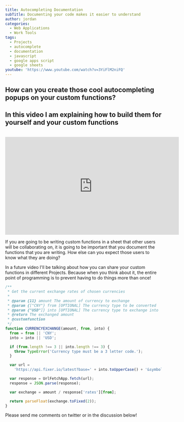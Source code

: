 ```yaml
---
title: Autocompleting Documentation
subTitle: Documenting your code makes it easier to understand
author: jordan
categories:
  - Web Applications
  - Work Tools
tags:
  - Projects
  - autocomplete
  - documentation
  - javascript
  - google apps script
  - google sheets
youtube: 'https://www.youtube.com/watch?v=3YiFlM2niFQ'
---
```


## How can you create those cool autocompleting popups on your custom functions?

## In this video I am explaining how to build them for yourself and your custom functions

​<iframe width="560" height="315" src="https://www.youtube.com/embed/3YiFlM2niFQ" frameborder="0" allow="autoplay; encrypted-media" allowfullscreen></iframe>

If you are going to be writing custom functions in a sheet that other users will be collaborating on, it is going to be important that you document the functions that you are writing. How else can you expect those users to know what they are doing?

In a future video I'll be talking about how you can share your custom functions in different Projects. Because when you think about it, the entire point of programming is to prevent having to do things more than once!

```javascript
/**
 * Get the current exchange rates of chosen currencies
 *
 * @param {11} amount The amount of currency to exchange
 * @param {["CNY"} from [OPTIONAL] The currency type to be converted
 * @param {"USD"]} into [OPTIONAL] The currency type to exchange into
 * @return The exchanged amount
 * @customfunction
 */
function CURRENCYEXCHANGE(amount, from, into) {
  from = from || 'CNY';
  into = into || 'USD';

  if (from.length !== 3 || into.length !== 3) {
    throw TypeError('Currency type must be a 3 letter code.');
  }

  var url =
    'https://api.fixer.io/latest?base=' + into.toUpperCase() + '&symbols=' + from.toUpperCase();

  var response = UrlFetchApp.fetch(url);
  response = JSON.parse(response);

  var exchange = amount / response['rates'][from];

  return parseFloat(exchange.toFixed(2));
}
```

Please send me comments on twitter or in the discussion below!
